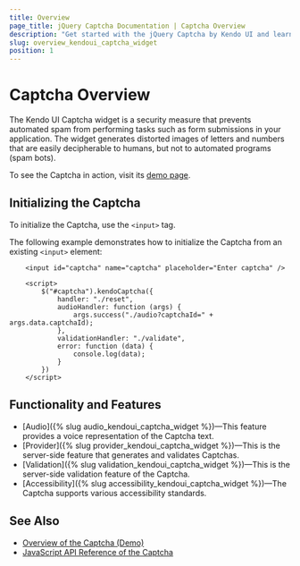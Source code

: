 ```yaml
---
title: Overview
page_title: jQuery Captcha Documentation | Captcha Overview
description: "Get started with the jQuery Captcha by Kendo UI and learn how to initialize the widget."
slug: overview_kendoui_captcha_widget
position: 1
---
```


# Captcha Overview

The Kendo UI Captcha widget is a security measure that prevents automated spam from performing tasks such as form submissions in your application. The widget generates distorted images of letters and numbers that are easily decipherable to humans, but not to automated programs (spam bots).

To see the Captcha in action, visit its [demo page](https://demos.telerik.com/kendo-ui/captcha/index).

## Initializing the Captcha

To initialize the Captcha, use the `<input>` tag.

The following example demonstrates how to initialize the Captcha from an existing `<input>` element:

```dojo
    <input id="captcha" name="captcha" placeholder="Enter captcha" />
    
    <script>
        $("#captcha").kendoCaptcha({
            handler: "./reset",
            audioHandler: function (args) {
                args.success("./audio?captchaId=" + args.data.captchaId);
            },
            validationHandler: "./validate",
            error: function (data) {
                console.log(data);
            }
        })
    </script>
```

## Functionality and Features

* [Audio]({% slug audio_kendoui_captcha_widget %})&mdash;This feature provides a voice representation of the Captcha text.
* [Provider]({% slug provider_kendoui_captcha_widget %})&mdash;This is the server-side feature that generates and validates Captchas.
* [Validation]({% slug validation_kendoui_captcha_widget %})&mdash;This is the server-side validation feature of the Captcha.
* [Accessibility]({% slug accessibility_kendoui_captcha_widget %})&mdash;The Captcha supports various accessibility standards.

## See Also

* [Overview of the Captcha (Demo)](https://demos.telerik.com/kendo-ui/captcha/index)
* [JavaScript API Reference of the Captcha](/api/javascript/ui/captcha)
